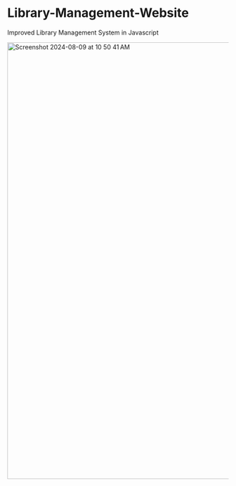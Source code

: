 # Library-Management-Website
Improved Library Management System in Javascript

<img width="992" alt="Screenshot 2024-08-09 at 10 50 41 AM" src="https://github.com/user-attachments/assets/b886af6e-585e-4ccc-953f-27ab404153a6">

